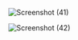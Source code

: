 ![Screenshot (41)](https://github.com/user-attachments/assets/ccf8460f-6f03-4ca5-9c10-b635bbb03a4d)
 
![Screenshot (42)](https://github.com/user-attachments/assets/c6fe7f15-de80-4484-9eec-1d31ff79b977)
